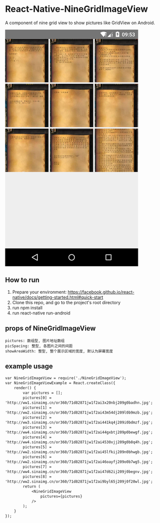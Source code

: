 # React-Native-NineGridImageView
A component of nine grid view to show pictures like GridView on Android.

 ![image](https://github.com/zhqchen/React-Native-NineGridImageView/raw/master/screenshot/result.png)

##  How to run 
1. Prepare your environment: https://facebook.github.io/react-native/docs/getting-started.html#quick-start
2. Clone this repo, and go to the project's root directory
3. run npm install
4. run react-native run-android

## props of NineGridImageView
```
pictures: 数组型, 图片地址数组
picSpacing: 整型, 各图片之间的间距
showAreaWidth: 整型, 整个展示区域的宽度, 默认为屏幕宽度
```

## example usage
```
var NineGridImageView = require('./NineGridImageView');
var NineGridImageViewExample = React.createClass({
    render() {
        var pictures = [];
        pictures[0] = 'http://ww1.sinaimg.cn/or360/71d82871jw1f2ai3x20nbj209g0badhn.jpg';
        pictures[1] = 'http://ww2.sinaimg.cn/or360/71d82871jw1f2ai43m54dj209l0b9mzb.jpg';
        pictures[2] = 'http://ww3.sinaimg.cn/or360/71d82871jw1f2ai441kq4j209i0bdmzf.jpg';
        pictures[3] = 'http://ww4.sinaimg.cn/or360/71d82871jw1f2ai44gxbtj209p0bewgf.jpg';
        pictures[4] = 'http://ww4.sinaimg.cn/or360/71d82871jw1f2ai4530xjj209g0b8q4h.jpg';
        pictures[5] = 'http://ww2.sinaimg.cn/or360/71d82871jw1f2ai45lfkij209n0bhwgb.jpg';
        pictures[6] = 'http://ww2.sinaimg.cn/or360/71d82871jw1f2ai46oayfj209o0b7wg5.jpg';
        pictures[7] = 'http://ww4.sinaimg.cn/or360/71d82871jw1f2ai47d62ij209j0begnv.jpg';
        pictures[8] = 'http://ww2.sinaimg.cn/or360/71d82871jw1f2ai9byl65j209j0f20wl.jpg';
        return (
            <NineGridImageView
                pictures={pictures}
            />
        );
    }
});
```
